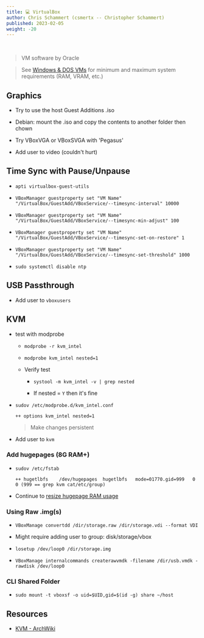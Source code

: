 ```yaml
---
title: 💻 VirtualBox
author: Chris Schammert (csmertx -- Christopher Schammert)
published: 2023-02-05
weight: -20
---
```


<br />

> VM software by Oracle

> See [Windows & DOS VMs](/Windows_and_DOS/win_dos_vm) for minimum and maximum system requirements (RAM, VRAM, etc.)

## Graphics

- Try to use the host Guest Additions .iso

- Debian: mount the .iso and copy the contents to another folder then chown

- Try VBoxVGA or VBoxSVGA with 'Pegasus'

- Add user to video (couldn't hurt)

## Time Sync with Pause/Unpause

- ```apti virtualbox-guest-utils```

- ```VBoxManager guestproperty set "VM Name" "/VirtualBox/GuestAdd/VBoxService/--timesync-interval" 10000```

- ```VBoxManager guestproperty set "VM Name" "/VirtualBox/GuestAdd/VBoxService/--timesync-min-adjust" 100```

- ```VBoxManager guestproperty set "VM Name" "/VirtualBox/GuestAdd/VBoxService/--timesync-set-on-restore" 1```

- ```VBoxManager guestproperty set "VM Name" "/VirtualBox/GuestAdd/VBoxService/--timesync-set-threshold" 1000```

- ```sudo systemctl disable ntp```

## USB Passthrough

- Add user to ```vboxusers```

## KVM

- test with modprobe

    - ```modprobe -r kvm_intel```
    
    - ```modprobe kvm_intel nested=1```

    - Verify test
        
        - ```systool -m kvm_intel -v | grep nested```

        - If nested = ```Y``` then it's fine

- ```sudov /etc/modprobe.d/kvm_intel.conf```

    ```
    ++ options kvm_intel nested=1
    ```

    > Make changes persistent

- Add user to ```kvm```

### Add hugepages (8G RAM+)

- ```sudov /etc/fstab```

    ```
    ++ hugetlbfs    /dev/hugepages  hugetlbfs   mode=01770.gid=999   0 0 (999 == grep kvm cat/etc/group)
    ```

- Continue to [resize hugepage RAM usage](https://wiki.archlinux.org/title/KVM#Enabling_huge_pages)

### Using Raw .img(s)

- ```VBoxManage convertdd /dir/storage.raw /dir/storage.vdi --format VDI```

- Might require adding user to group: disk/storage/vbox

- ```losetup /dev/loop0 /dir/storage.img```

- ```VBoxManage internalcommands createrawvmdk -filename /dir/usb.vmdk -rawdisk /dev/loop0```

### CLI Shared Folder
- ```sudo mount -t vboxsf -o uid=$UID,gid=$(id -g) share ~/host```

## Resources

- [KVM - ArchWiki](https://wiki.archlinux.org/index.php/KVM)